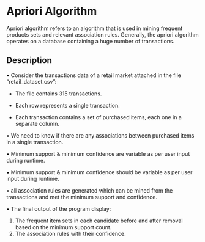 # Apriori Algorithm

Apriori algorithm refers to an algorithm that is used in mining frequent products sets and relevant association rules. Generally, the apriori algorithm operates on a database containing a huge number of transactions.

## Description

•  Consider the transactions data of a retail market attached in the file “retail_dataset.csv”:

-  The file contains 315 transactions.

-  Each row represents a single transaction.

- Each transaction contains a set of purchased items, each one in a separate column.

•	 We need to know if there are any associations between purchased items in a single transaction.

•  Minimum support & minimum confidence are variable as per user input during runtime.

•	Minimum support & minimum confidence should be variable as per user input during runtime.

•	all association rules are generated which can be mined from the transactions and met the minimum support and confidence.

•	The final output of the program display:
1.	The frequent item sets in each candidate before and after removal based on the minimum support count.
2.	The association rules with their confidence.

